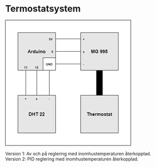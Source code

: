 # Termostatsystem
![Kopplingsschema](https://github.com/TantDre/Termostatsystem/blob/master/Kopplingsschema.png?raw=true)

Version 1: Av och på reglering med inomhustemperaturen återkopplad.  
Version 2: PID reglering med inomhustemperaturen återkopplad.  
